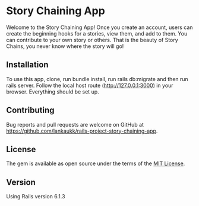 # Story Chaining App

Welcome to the Story Chaining App! Once you create an account, users can create the beginning hooks for a stories, view them, and add to them. You can contribute to your own story or others. That is the beauty of Story Chains, you never know where the story will go! 

## Installation

To use this app, clone, run bundle install, run rails db:migrate and then run rails server. Follow the local host route (http://127.0.0.1:3000) in your browser. Everything should be set up.

## Contributing

Bug reports and pull requests are welcome on GitHub at https://github.com/lankaukk/rails-project-story-chaining-app.

## License

The gem is available as open source under the terms of the [MIT License](https://opensource.org/licenses/MIT).

## Version
Using Rails version 6.1.3

